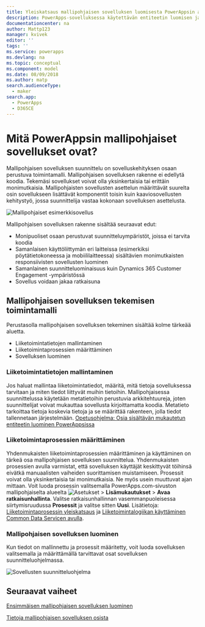 ```yaml
---
title: Yleiskatsaus mallipohjaisen sovelluksen luomisesta PowerAppsin avulla | Microsoft Docs
description: PowerApps-sovelluksessa käytettävän entiteetin luomisen ja määrittämisen vaiheittaiset ohjeet.
documentationcenter: na
author: Mattp123
manager: kvivek
editor: ''
tags: ''
ms.service: powerapps
ms.devlang: na
ms.topic: conceptual
ms.component: model
ms.date: 08/09/2018
ms.author: matp
search.audienceType:
  - maker
search.app:
  - PowerApps
  - D365CE
---
```

# <a name="what-are-model-driven-apps-in-powerapps"></a>Mitä PowerAppsin mallipohjaiset sovellukset ovat?

Mallipohjaisen sovelluksen suunnittelu on sovelluskehityksen osaan perustuva toimintamalli. Mallipohjaisen sovelluksen rakenne ei edellytä koodia. Tekemäsi sovellukset voivat olla yksinkertaisia tai erittäin monimutkaisia.  Mallipohjaisten sovellusten asettelun määrittävät suurelta osin sovellukseen lisättävät komponentit toisin kuin kaaviosovellusten kehitystyö, jossa suunnittelija vastaa kokonaan sovelluksen asettelusta. 

![Mallipohjaiset esimerkkisovellus](media/model-driven-app-overview/model-app-sample.png)

Mallipohjaisen sovelluksen rakenne sisältää seuraavat edut:
- Monipuoliset osaan perustuvat suunnitteluympäristöt, joissa ei tarvita koodia 
- Samanlaisen käyttöliittymän eri laitteissa (esimerkiksi pöytätietokoneessa ja mobiililaitteessa) sisältävien monimutkaisten responsiivisten sovellusten luominen
- Samanlainen suunnitteluominaisuus kuin Dynamics 365 Customer Engagement -ympäristössä 
- Sovellus voidaan jakaa ratkaisuna
 
## <a name="the-approach-to-model-driven-app-making"></a>Mallipohjaisen sovelluksen tekemisen toimintamalli
Perustasolla mallipohjaisen sovelluksen tekeminen sisältää kolme tärkeää aluetta.

- Liiketoimintatietojen mallintaminen 
- Liiketoimintaprosessien määrittäminen 
- Sovelluksen luominen

### <a name="modeling-business-data"></a>Liiketoimintatietojen mallintaminen
Jos haluat mallintaa liiketoimintatiedot, määritä, mitä tietoja sovelluksessa tarvitaan ja miten tiedot liittyvät muihin tietoihin. Mallipohjaisessa suunnittelussa käytetään metatietoihin perustuvia arkkitehtuureja, joten suunnittelijat voivat mukauttaa sovellusta kirjoittamatta koodia. Metatieto tarkoittaa tietoja koskevia tietoja ja se määrittää rakenteen, jolla tiedot tallennetaan järjestelmään. [Opetusohjelma: Osia sisältävän mukautetun entiteetin luominen PowerAppsissa](../common-data-service/create-custom-entity.md)

### <a name="defining-business-processes"></a>Liiketoimintaprosessien määrittäminen
Yhdenmukaisten liiketoimintaprosessien määrittäminen ja käyttäminen on tärkeä osa mallipohjaisen sovelluksen suunnittelua. Yhdenmukaisten prosessien avulla varmistat, että sovelluksen käyttäjät keskittyvät töihinsä eivätkä manuaalisten vaiheiden suorittamisen muistamiseen. Prosessit voivat olla yksinkertaisia tai monimutkaisia. Ne myös usein muuttuvat ajan mittaan. Voit luoda prosessin valitsemalla PowerApps.com-sivuston mallipohjaiselta alueelta ![Asetukset](media/powerapps-gear.png) > **Lisämukautukset** > **Avaa ratkaisunhallinta**. Valitse ratkaisunhallinnan vasemmanpuoleisessa siirtymisruudussa **Prosessit** ja valitse sitten **Uusi**. Lisätietoja: [Liiketoimintaprosessin yleiskatsaus](/flow/business-process-flows-overview) ja [Liiketoimintalogiikan käyttäminen Common Data Servicen avulla](../common-data-service/cds-processes.md). 

### <a name="composing-the-model-driven-app"></a>Mallipohjaisen sovelluksen luominen
Kun tiedot on mallinnettu ja prosessit määritetty, voit luoda sovelluksen valitsemalla ja määrittämällä tarvittavat osat sovelluksen suunnitteluohjelmassa.

![Sovellusten suunnitteluohjelma](media/model-driven-app-overview/app-designer.png)

## <a name="next-steps"></a>Seuraavat vaiheet

[Ensimmäisen mallipohjaisen sovelluksen luominen](build-first-model-driven-app.md)

[Tietoja mallipohjaisen sovelluksen osista](model-driven-app-components.md)

